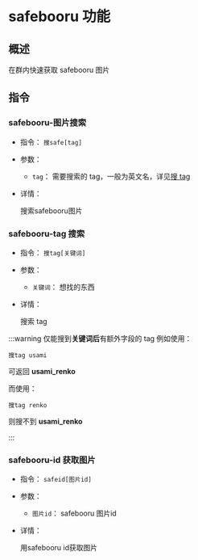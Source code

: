 # safebooru 功能

## 概述

在群内快速获取 safebooru 图片

## 指令

### safebooru-图片搜索

- 指令： `搜safe[tag]`

- 参数：

  - `tag`： 需要搜索的 tag，一般为英文名，详见[搜 tag](#safebooru-tag-搜索)

- 详情：

  搜索safebooru图片

### safebooru-tag 搜索

- 指令： `搜tag[关键词]`

- 参数：

  - `关键词`： 想找的东西

- 详情：

  搜索 tag

:::warning
仅能搜到**关键词后**有额外字段的 tag
例如使用：

```text:no-line-numbers
搜tag usami
```

可返回 **usami_renko**

而使用：

```text:no-line-numbers
搜tag renko
```

则搜不到 **usami_renko**

:::

### safebooru-id 获取图片

- 指令： `safeid[图片id]`

- 参数：

  - `图片id`： safebooru 图片id

- 详情：

  用safebooru id获取图片
